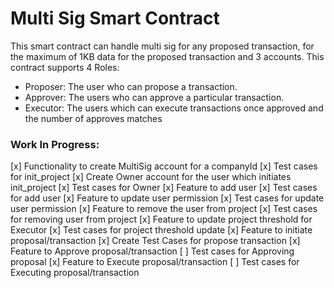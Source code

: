 # Multi Sig Smart Contract

This smart contract can handle multi sig for any proposed transaction, for the maximum of 1KB data for the proposed transaction and 3 accounts.
This contract supports 4 Roles:

- Proposer: The user who can propose a transaction.
- Approver: The users who can approve a particular transaction.
- Executor: The users which can execute transactions once approved and the number of approves matches

### Work In Progress:

[x] Functionality to create MultiSig account for a companyId
[x] Test cases for init_project
[x] Create Owner account for the user which initiates init_project
[x] Test cases for Owner
[x] Feature to add user
[x] Test cases for add user
[x] Feature to update user permission
[x] Test cases for update user permission
[x] Feature to remove the user from project
[x] Test cases for removing user from project
[x] Feature to update project threshold for Executor
[x] Test cases for project threshold update
[x] Feature to initiate proposal/transaction
[x] Create Test Cases for propose transaction
[x] Feature to Approve proposal/transaction
[ ] Test cases for Approving proposal
[x] Feature to Execute proposal/transaction
[ ] Test cases for Executing proposal/transaction
